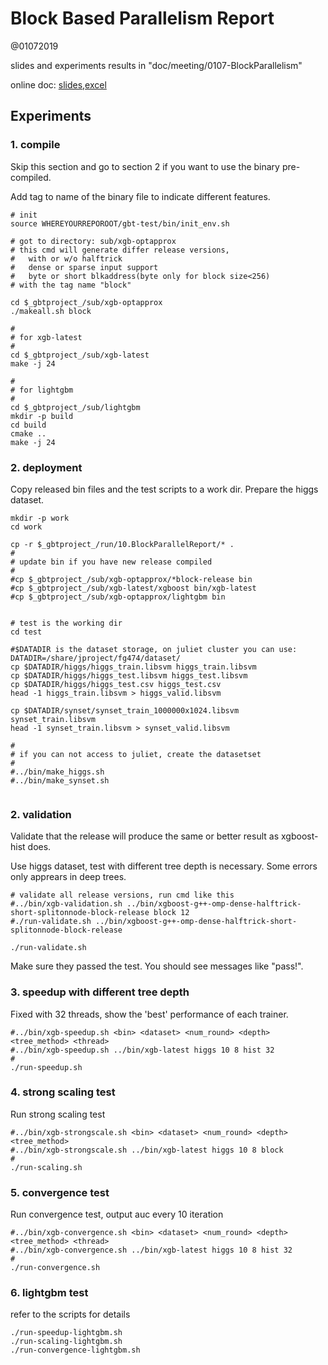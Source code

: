 Block Based Parallelism Report
=================================

@01072019

slides and experiments results in "doc/meeting/0107-BlockParallelism"

online doc: [slides](https://docs.google.com/presentation/d/1iI4aKmvN92L_Y5Tlm_7ElB_InYVWTf8ECB4Z9t8b8ms/edit?usp=sharing),[excel](https://docs.google.com/spreadsheets/d/1VTqkyGIVRo1wxgf-K7tbkKPywSulBRonfY0n72L_mm0/edit?usp=sharing)


## Experiments

### 1. compile

Skip this section and go to section 2 if you want to use the binary pre-compiled.

Add tag to name of the binary file to indicate different features.

```
# init
source WHEREYOURREPOROOT/gbt-test/bin/init_env.sh 

# got to directory: sub/xgb-optapprox
# this cmd will generate differ release versions, 
#   with or w/o halftrick
#   dense or sparse input support
#   byte or short blkaddress(byte only for block size<256)
# with the tag name "block"

cd $_gbtproject_/sub/xgb-optapprox
./makeall.sh block

# 
# for xgb-latest
#
cd $_gbtproject_/sub/xgb-latest
make -j 24

#
# for lightgbm
#
cd $_gbtproject_/sub/lightgbm
mkdir -p build
cd build
cmake ..
make -j 24 

```


### 2. deployment

Copy released bin files and the test scripts to a work dir.
Prepare the higgs dataset.

```
mkdir -p work
cd work

cp -r $_gbtproject_/run/10.BlockParallelReport/* .
#
# update bin if you have new release compiled
#
#cp $_gbtproject_/sub/xgb-optapprox/*block-release bin
#cp $_gbtproject_/sub/xgb-latest/xgboost bin/xgb-latest
#cp $_gbtproject_/sub/xgb-optapprox/lightgbm bin


# test is the working dir
cd test

#$DATADIR is the dataset storage, on juliet cluster you can use:
DATADIR=/share/jproject/fg474/dataset/
cp $DATADIR/higgs/higgs_train.libsvm higgs_train.libsvm
cp $DATADIR/higgs/higgs_test.libsvm higgs_test.libsvm
cp $DATADIR/higgs/higgs_test.csv higgs_test.csv
head -1 higgs_train.libsvm > higgs_valid.libsvm

cp $DATADIR/synset/synset_train_1000000x1024.libsvm synset_train.libsvm
head -1 synset_train.libsvm > synset_valid.libsvm

#
# if you can not access to juliet, create the datasetset
#
#../bin/make_higgs.sh
#../bin/make_synset.sh


```

### 2. validation

Validate that the release will produce the same or better result as xgboost-hist does.

Use higgs dataset, test with different tree depth is necessary. Some errors only apprears in deep trees.

```
# validate all release versions, run cmd like this
#../bin/xgb-validation.sh ../bin/xgboost-g++-omp-dense-halftrick-short-splitonnode-block-release block 12
#./run-validate.sh ../bin/xgboost-g++-omp-dense-halftrick-short-splitonnode-block-release 

./run-validate.sh 

```

Make sure they passed the test. You should see messages like "pass!".

### 3. speedup with different tree depth

Fixed with 32 threads, show the 'best' performance of each trainer.

```
#../bin/xgb-speedup.sh <bin> <dataset> <num_round> <depth> <tree_method> <thread>
#../bin/xgb-speedup.sh ../bin/xgb-latest higgs 10 8 hist 32
#
./run-speedup.sh

```

### 4. strong scaling test 

Run strong scaling test

```
#../bin/xgb-strongscale.sh <bin> <dataset> <num_round> <depth> <tree_method>
#../bin/xgb-strongscale.sh ../bin/xgb-latest higgs 10 8 block 
#
./run-scaling.sh 

```

### 5. convergence test 

Run convergence test, output auc every 10 iteration

```
#../bin/xgb-convergence.sh <bin> <dataset> <num_round> <depth> <tree_method> <thread>
#../bin/xgb-convergence.sh ../bin/xgb-latest higgs 10 8 hist 32
#
./run-convergence.sh 

```

### 6. lightgbm test

refer to the scripts for details

```
./run-speedup-lightgbm.sh
./run-scaling-lightgbm.sh 
./run-convergence-lightgbm.sh 

```









